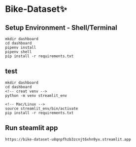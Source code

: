 # Bike-Dataset✨

## Setup Environment - Shell/Terminal
```
mkdir dashboard
cd dashboard
pipenv install
pipenv shell
pip install -r requirements.txt
```
## test
```
mkdir dashboard
cd dashboard
<!-- creat venv -->
python -m venv streamlit_env

<!-- Mac/Linux -->
source streamlit_env/bin/activate
pip install -r requirements.txt
```
## Run steamlit app
```
https://bike-dataset-u8qnpfhzb3zcnjt6xhn9yx.streamlit.app
```